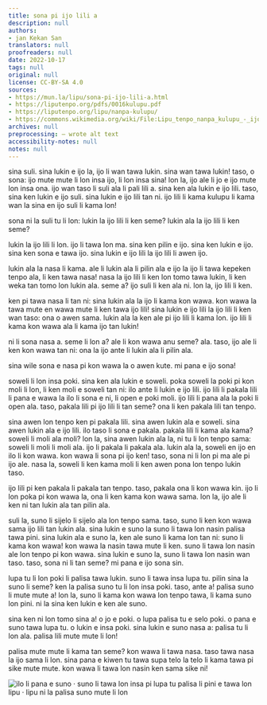 ```yaml
---
title: sona pi ijo lili a
description: null
authors:
- jan Kekan San
translators: null
proofreaders: null
date: 2022-10-17
tags: null
original: null
license: CC-BY-SA 4.0
sources:
- https://mun.la/lipu/sona-pi-ijo-lili-a.html
- https://liputenpo.org/pdfs/0016kulupu.pdf
- https://liputenpo.org/lipu/nanpa-kulupu/
- https://commons.wikimedia.org/wiki/File:Lipu_tenpo_nanpa_kulupu_-_ijo_lili.png
archives: null
preprocessing: – wrote alt text
accessibility-notes: null
notes: null
---
```


sina suli. sina lukin e ijo la, ijo li wan tawa lukin. sina wan tawa lukin! taso, o sona: ijo mute mute li lon insa ijo, li lon insa sina! lon la, ijo ale li jo e ijo mute lon insa ona. ijo wan taso li suli ala li pali lili a. sina ken ala lukin e ijo lili. taso, sina ken lukin e ijo suli. sina lukin e ijo lili tan ni. ijo lili li kama kulupu li kama wan la sina en ijo suli li kama lon!

sona ni la suli tu li lon: lukin la ijo lili li ken seme? lukin ala la ijo lili li ken seme?

lukin la ijo lili li lon. ijo li tawa lon ma. sina ken pilin e ijo. sina ken lukin e ijo. sina ken sona e tawa ijo. sina lukin e ijo lili la ijo lili li awen ijo.

lukin ala la nasa li kama. ale li lukin ala li pilin ala e ijo la ijo li tawa kepeken tenpo ala, li ken tawa nasa! nasa la ijo lili li ken lon tomo tawa lukin, li ken weka tan tomo lon lukin ala. seme a? ijo suli li ken ala ni. lon la, ijo lili li ken.

ken pi tawa nasa li tan ni: sina lukin ala la ijo li kama kon wawa. kon wawa la tawa mute en wawa mute li ken tawa ijo lili! sina lukin e ijo lili la ijo lili li ken wan taso: ona o awen sama. lukin ala la ken ale pi ijo lili li kama lon. ijo lili li kama kon wawa ala li kama ijo tan lukin!

ni li sona nasa a. seme li lon a? ale li kon wawa anu seme? ala. taso, ijo ale li ken kon wawa tan ni: ona la ijo ante li lukin ala li pilin ala.

sina wile sona e nasa pi kon wawa la o awen kute. mi pana e ijo sona!

soweli li lon insa poki. sina ken ala lukin e soweli. poka soweli la poki pi kon moli li lon, li ken moli e soweli tan ni: ilo ante li lukin e ijo lili. ijo lili li pakala lili li pana e wawa la ilo li sona e ni, li open e poki moli. ijo lili li pana ala la poki li open ala. taso, pakala lili pi ijo lili li tan seme? ona li ken pakala lili tan tenpo.

sina awen lon tenpo ken pi pakala lili. sina awen lukin ala e soweli. sina awen lukin ala e ijo lili. ilo taso li sona e pakala. pakala lili li kama ala kama? soweli li moli ala moli? lon la, sina awen lukin ala la, ni tu li lon tenpo sama: soweli li moli li moli ala. ijo li pakala li pakala ala. lukin ala la, soweli en ijo en ilo li kon wawa. kon wawa li sona pi ijo ken! taso, sona ni li lon pi ma ale pi ijo ale. nasa la, soweli li ken kama moli li ken awen pona lon tenpo lukin taso.

ijo lili pi ken pakala li pakala tan tenpo. taso, pakala ona li kon wawa kin. ijo li lon poka pi kon wawa la, ona li ken kama kon wawa sama. lon la, ijo ale li ken ni tan lukin ala tan pilin ala.

suli la, suno li sijelo li sijelo ala lon tenpo sama. taso, suno li ken kon wawa sama ijo lili tan lukin ala. sina lukin e suno la suno li tawa lon nasin palisa tawa pini. sina lukin ala e suno la, ken ale suno li kama lon tan ni: suno li kama kon wawa! kon wawa la nasin tawa mute li ken. suno li tawa lon nasin ale lon tenpo pi kon wawa. sina lukin e suno la, suno li tawa lon nasin wan taso. taso, sona ni li tan seme? mi pana e ijo sona sin.

lupa tu li lon poki li palisa tawa lukin. suno li tawa insa lupa tu. pilin sina la suno li seme? ken la palisa suno tu li lon insa poki. taso, ante a! palisa suno li mute mute a! lon la, suno li kama kon wawa lon tenpo tawa, li kama suno lon pini. ni la sina ken lukin e ken ale suno.

sina ken ni lon tomo sina a! o jo e poki. o lupa palisa tu e selo poki. o pana e suno tawa lupa tu. o lukin e insa poki. sina lukin e suno nasa a: palisa tu li lon ala. palisa lili mute mute li lon!

palisa mute mute li kama tan seme? kon wawa li tawa nasa. taso tawa nasa la ijo sama li lon. sina pana e kiwen tu tawa supa telo la telo li kama tawa pi sike mute mute. kon wawa li tawa lon nasin ken sama sike ni!

![ilo li pana e suno · suno li tawa lon insa pi lupa tu palisa li pini e tawa lon lipu · lipu ni la palisa suno mute li lon](https://upload.wikimedia.org/wikipedia/commons/0/06/Lipu_tenpo_nanpa_kulupu_-_ijo_lili.png)